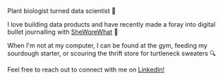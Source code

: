 
<!---
jasmineortega/jasmineortega is a ✨ special ✨ repository because its `README.md` (this file) appears on your GitHub profile.
You can click the Preview link to take a look at your changes.
--->
Plant biologist turned data scientist 🌱

I love building data products and have recently made a foray into digital bullet journalling with [SheWoreWhat](https://sheworewhat.herokuapp.com/) 🌈 

When I'm not at my computer, I can be found at the gym, feeding my sourdough starter, or scouring the thrift store for turtleneck sweaters :mag:

Feel free to reach out to connect with me on [LinkedIn!](https://www.linkedin.com/in/jasmine-ortega/)

